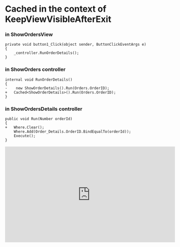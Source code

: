 ﻿# Cached in the context of KeepViewVisibleAfterExit

### in ShowOrdersView
```csdiff
private void button1_Click(object sender, ButtonClickEventArgs e)
{
    _controller.RunOrderDetails();
}
```

### in ShowOrders controller
```csdiff
internal void RunOrderDetails()
{
-    new ShowOrderDetails().Run(Orders.OrderID);
+   Cached<ShowOrderDetails>().Run(Orders.OrderID);
} 
```
### in ShowOrdersDetails controller
```csdiff
public void Run(Number orderId)
{
+   Where.Clear();
    Where.Add(Order_Details.OrderID.BindEqualTo(orderId));
    Execute();
}
```

<iframe width="560" height="315" src="https://www.youtube.com/embed/z6Bd-uZM5tk?list=PL1DEQjXG2xnKZADlPXY_P61ujx3lGsP6m" frameborder="0" allowfullscreen></iframe>